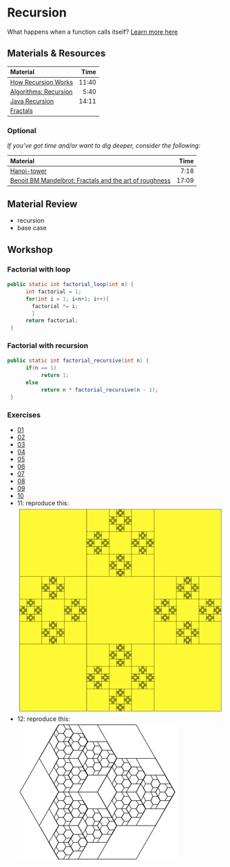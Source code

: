 # Recursion
What happens when a function calls itself? [Learn more here](
java.md)

## Materials & Resources
| Material | Time |
|:---------|-----:|
|[How Recursion Works](https://www.youtube.com/watch?v=ozmE8G6YKww) | 11:40 |
|[Algorithms: Recursion](https://www.youtube.com/watch?v=KEEKn7Me-ms)| 5:40 |
|[Java Recursion](https://www.youtube.com/watch?v=neuDuf_i8Sg)| 14:11 |
| [Fractals](https://www.youtube.com/watch?v=WFtTdf3I6Ug) | |




### Optional
*If you've got time and/or want to dig deeper, consider the following:*

| Material | Time |
|:---------|-----:|
|[Hanoi-tower](https://www.youtube.com/watch?v=5_6nsViVM00)| 7:18 |
| [Benoit BM Mandelbrot: Fractals and the art of roughness](https://www.ted.com/talks/benoit_mandelbrot_fractals_the_art_of_roughness?language=en) | 17:09 |


## Material Review
 - recursion
 - base case

## Workshop


### Factorial with loop

```java
public static int factorial_loop(int n) { 
      int factorial = 1;
      for(int i = 1; i<n+1; i++){
      	factorial *= i;
      	}
      return factorial;	
 }
 ```


### Factorial with recursion

```java
public static int factorial_recursive(int n) { 
      if(n == 1)
           return 1;
      else
           return n * factorial_recursive(n - 1);
 }
 ```

### Exercises

 - [01](basic_math_examples/counter.java)
 - [02](basic_math_examples/numberadder.java)
 - [03](basic_math_examples/sumdigit.java)
 - [04](basic_math_examples/power.java)	
 - [05](bunnies/bunny1.java)
 - [06](bunnies/bunny2.java)
 - [07](strings/string1.java)
 - [08](strings/string2.java)
 - [09](strings/string3.java)
 - [10](fibonacci/fibonacci.java)
 - 11: reproduce this:   
![11](drawing/graphic.png)
 - 12: reproduce this:   
![12](drawing/graphic2.png)